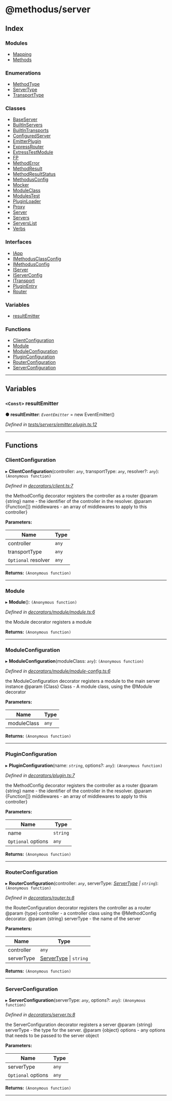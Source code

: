 
#  @methodus/server

## Index

### Modules

* [Mapping](documentation/modules/mapping.md)
* [Methods](documentation/modules/methods.md)

### Enumerations

* [MethodType](documentation/enums/methodtype.md)
* [ServerType](documentation/enums/servertype.md)
* [TransportType](documentation/enums/transporttype.md)

### Classes

* [BaseServer](documentation/classes/baseserver.md)
* [BuiltInServers](documentation/classes/builtinservers.md)
* [BuiltInTransports](documentation/classes/builtintransports.md)
* [ConfiguredServer](documentation/classes/configuredserver.md)
* [EmitterPlugin](documentation/classes/emitterplugin.md)
* [ExpressRouter](documentation/classes/expressrouter.md)
* [ExtressTestModule](documentation/classes/extresstestmodule.md)
* [FP](documentation/classes/fp.md)
* [MethodError](documentation/classes/methoderror.md)
* [MethodResult](documentation/classes/methodresult.md)
* [MethodResultStatus](documentation/classes/methodresultstatus.md)
* [MethodusConfig](documentation/classes/methodusconfig.md)
* [Mocker](documentation/classes/mocker.md)
* [ModuleClass](documentation/classes/moduleclass.md)
* [ModulesTest](documentation/classes/modulestest.md)
* [PluginLoader](documentation/classes/pluginloader.md)
* [Proxy](documentation/classes/proxy.md)
* [Server](documentation/classes/server.md)
* [Servers](documentation/classes/servers.md)
* [ServersList](documentation/classes/serverslist.md)
* [Verbs](documentation/classes/verbs.md)

### Interfaces

* [IApp](interfaces/iapp.md)
* [IMethodusClassConfig](documentation/interfaces/imethodusclassconfig.md)
* [IMethodusConfig](documentation/interfaces/imethodusconfig.md)
* [IServer](documentation/interfaces/iserver.md)
* [IServerConfig](documentation/interfaces/iserverconfig.md)
* [ITransport](documentation/interfaces/itransport.md)
* [PluginEntry](documentation/interfaces/pluginentry.md)
* [Router](documentation/interfaces/router.md)

### Variables

* [resultEmitter](#resultemitter)

### Functions

* [ClientConfiguration](#clientconfiguration)
* [Module](#module)
* [ModuleConfiguration](#moduleconfiguration)
* [PluginConfiguration](#pluginconfiguration)
* [RouterConfiguration](#routerconfiguration)
* [ServerConfiguration](#serverconfiguration)

---

## Variables

<a id="resultemitter"></a>

### `<Const>` resultEmitter

**● resultEmitter**: *`EventEmitter`* =  new EventEmitter()

*Defined in [tests/servers/emitter.plugin.ts:12](https://github.com/nodulusteam/methodus.dev/blob/907fca8/src/tests/servers/emitter.plugin.ts#L12)*

___

## Functions

<a id="clientconfiguration"></a>

###  ClientConfiguration

▸ **ClientConfiguration**(controller: *`any`*, transportType: *`any`*, resolver?: *`any`*): `(Anonymous function)`

*Defined in [decorators/client.ts:7](https://github.com/nodulusteam/methodus.dev/blob/907fca8/src/decorators/client.ts#L7)*

the MethodConfig decorator registers the controller as a router @param {string} name - the identifier of the controller in the resolver. @param {Function\[\]} middlewares - an array of middlewares to apply to this controller}

**Parameters:**

| Name | Type |
| ------ | ------ |
| controller | `any` |
| transportType | `any` |
| `Optional` resolver | `any` |

**Returns:** `(Anonymous function)`

___
<a id="module"></a>

###  Module

▸ **Module**(): `(Anonymous function)`

*Defined in [decorators/module/module.ts:6](https://github.com/nodulusteam/methodus.dev/blob/907fca8/src/decorators/module/module.ts#L6)*

the Module decorator registers a module

**Returns:** `(Anonymous function)`

___
<a id="moduleconfiguration"></a>

###  ModuleConfiguration

▸ **ModuleConfiguration**(moduleClass: *`any`*): `(Anonymous function)`

*Defined in [decorators/module/module-config.ts:6](https://github.com/nodulusteam/methodus.dev/blob/907fca8/src/decorators/module/module-config.ts#L6)*

the ModuleConfiguration decorator registers a module to the main server instance @param {Class} Class - A module class, using the @Module decorator

**Parameters:**

| Name | Type |
| ------ | ------ |
| moduleClass | `any` |

**Returns:** `(Anonymous function)`

___
<a id="pluginconfiguration"></a>

###  PluginConfiguration

▸ **PluginConfiguration**(name: *`string`*, options?: *`any`*): `(Anonymous function)`

*Defined in [decorators/plugin.ts:7](https://github.com/nodulusteam/methodus.dev/blob/907fca8/src/decorators/plugin.ts#L7)*

the MethodConfig decorator registers the controller as a router @param {string} name - the identifier of the controller in the resolver. @param {Function\[\]} middlewares - an array of middlewares to apply to this controller}

**Parameters:**

| Name | Type |
| ------ | ------ |
| name | `string` |
| `Optional` options | `any` |

**Returns:** `(Anonymous function)`

___
<a id="routerconfiguration"></a>

###  RouterConfiguration

▸ **RouterConfiguration**(controller: *`any`*, serverType: *[ServerType](enums/servertype.md) \| `string`*): `(Anonymous function)`

*Defined in [decorators/router.ts:8](https://github.com/nodulusteam/methodus.dev/blob/907fca8/src/decorators/router.ts#L8)*

the RouterConfiguration decorator registers the controller as a router @param {type} controller - a controller class using the @MethodConfig decorator. @param {string} serverType - the name of the server

**Parameters:**

| Name | Type |
| ------ | ------ |
| controller | `any` |
| serverType | [ServerType](enums/servertype.md) \| `string` |

**Returns:** `(Anonymous function)`

___
<a id="serverconfiguration"></a>

###  ServerConfiguration

▸ **ServerConfiguration**(serverType: *`any`*, options?: *`any`*): `(Anonymous function)`

*Defined in [decorators/server.ts:8](https://github.com/nodulusteam/methodus.dev/blob/907fca8/src/decorators/server.ts#L8)*

the ServerConfiguration decorator registers a server @param {string} serverType - the type for the server. @param {object} options - any options that needs to be passed to the server object

**Parameters:**

| Name | Type |
| ------ | ------ |
| serverType | `any` |
| `Optional` options | `any` |

**Returns:** `(Anonymous function)`

___

